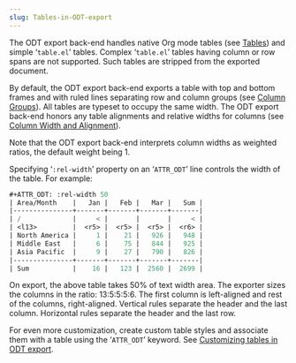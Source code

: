 ```yaml
---
slug: Tables-in-ODT-export
---
```


The ODT export back-end handles native Org mode tables (see [Tables](Tables)) and simple ‘`table.el`’ tables. Complex ‘`table.el`’ tables having column or row spans are not supported. Such tables are stripped from the exported document.

By default, the ODT export back-end exports a table with top and bottom frames and with ruled lines separating row and column groups (see [Column Groups](Column-Groups)). All tables are typeset to occupy the same width. The ODT export back-end honors any table alignments and relative widths for columns (see [Column Width and Alignment](Column-Width-and-Alignment)).

Note that the ODT export back-end interprets column widths as weighted ratios, the default weight being 1.

Specifying ‘`:rel-width`’ property on an ‘`ATTR_ODT`’ line controls the width of the table. For example:

```lisp
#+ATTR_ODT: :rel-width 50
| Area/Month    |   Jan |   Feb |   Mar |   Sum |
|---------------+-------+-------+-------+-------|
| /             |     < |       |       |     < |
| <l13>         |  <r5> |  <r5> |  <r5> |  <r6> |
| North America |     1 |    21 |   926 |   948 |
| Middle East   |     6 |    75 |   844 |   925 |
| Asia Pacific  |     9 |    27 |   790 |   826 |
|---------------+-------+-------+-------+-------|
| Sum           |    16 |   123 |  2560 |  2699 |
```

On export, the above table takes 50% of text width area. The exporter sizes the columns in the ratio: 13:5:5:5:6. The first column is left-aligned and rest of the columns, right-aligned. Vertical rules separate the header and the last column. Horizontal rules separate the header and the last row.

For even more customization, create custom table styles and associate them with a table using the ‘`ATTR_ODT`’ keyword. See [Customizing tables in ODT export](Customizing-tables-in-ODT-export).
